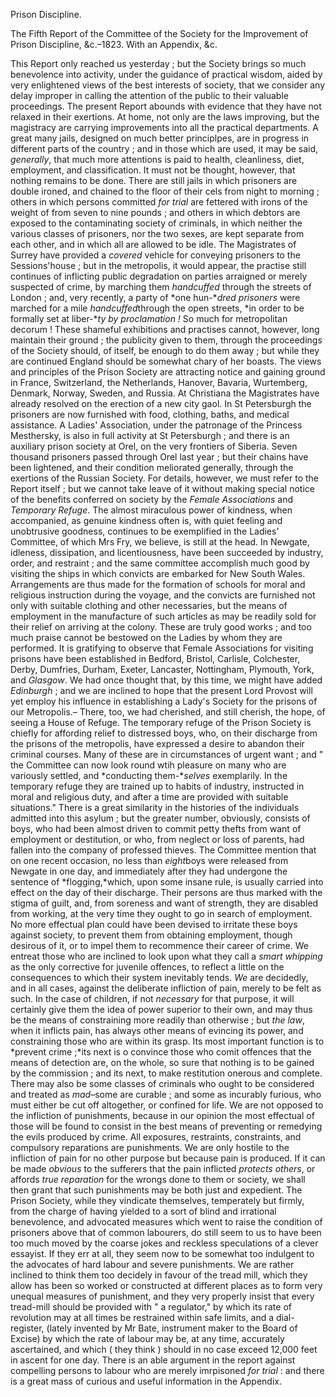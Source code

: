 Prison Discipline.The Fifth Report of the Committee of the Society for
                    the Improvement of Prison Discipline, &c.–1823. With an Appendix, &c.This Report only
                    reached us yesterday ; but the Society brings so much
                    benevolence into activity, under the guidance of practical wisdom, aided by
                    very enlightened views of the best interests of society, that we consider
                    any delay improper in calling the attention of the public to their
                    valuable proceedings. The present Report abounds with evidence that they
                    have not relaxed in their exertions. At home, not only are the
                    laws improving, but the magistracy are carrying improvements into all the
                    practical departments. A great many jails, designed on much better principlpes, are in progress in different parts of the
                    country ; and in those which are used, it may be said, *generally*, that much more attentions is paid to
                    health, cleanliness, diet, employment, and classification. It
                    must not be thought, however, that nothing remains to be done. There
                    are still jails in which prisoners are double ironed, and chained to the
                    floor of their cels from night to morning ; others in which
                    persons committed *for trial* are fettered
                    with irons of the weight of from seven to nine pounds ; and others in which
                    debtors are exposed to the contaminating society of criminals,
                    in which neither the various classes of prisoners, nor the two sexes, are
                    kept separate from each other, and in which all are allowed to be idle.
                    The Magistrates of Surrey have provided a *covered*
                    vehicle for conveying prisoners to the Sessions'house ; but in the
                    metropolis, it would appear, the practise still continues of
                    inflicting public degradation on parties arraigned or merely suspected
                    of crime, by marching them *handcuffed* through the
                    streets of London ; and, very recently, a party of *one
                        hun-**dred prisoners* were marched for a mile *handcuffed*through the open streets, *in order to be formally set at
                        liber-**ty by proclamation !* So much for metropolitan
                    decorum ! These shameful exhibitions and practises cannot, however,
                    long maintain their ground ; the publicity given to them, through the
                    proceedings of the Society should, of itself, be enough to do them away ;
                    but while they are continued England should be somewhat chary of her
                    boasts. The views and principles of the Prison Society are attracting
                    notice and gaining ground in France, Switzerland, the Netherlands, Hanover, Bavaria, Wurtemberg, Denmark, Norway,
                    Sweden, and Russia. At Christiana the Magistrates have already resolved on
                    the erection of a new city gaol. In St Petersburgh the prisoners are now
                    furnished with food, clothing, baths, and medical assistance. A Ladies'
                        Association, under the patronage of the Princess Mesthersky, is also in full activity at St
                    Petersburgh ; and there is an auxiliary prison society at Orel, on the very
                    frontiers of Siberia. Seven thousand prisoners passed through
                    Orel last year ; but their chains have been lightened, and their condition
                    meliorated generally, through the exertions of the Russian Society.
                    For details, however, we must refer to the Report itself ; but
                    we cannot take leave of it without making special notice of the benefits
                    conferred on society by the *Female Associations* and
                        *Temporary Refuge*. The almost miraculous power of
                    kindness, when accompanied, as genuine kindness often is, with quiet
                    feeling and unobtrusive goodness, continues to be exemplified in
                    the Ladies' Committee, of which Mrs Fry, we
                    believe, is still at the head. In Newgate, idleness, dissipation, and
                    licentiousness, have been succeeded by industry, order, and restraint ; and
                    the same committee accomplish much good by visiting the ships in which
                    convicts are embarked for New South Wales. Arrangements are thus made for
                    the formation of schools for moral and religious instruction during the
                    voyage, and the convicts are furnished not only with suitable clothing
                    and other necessaries, but the means of employment in the manufacture
                    of such articles as may be readily sold for their relief on arriving at the
                    colony. These are truly good works ; and too much praise cannot be bestowed
                    on the Ladies by whom they are performed. It is gratifying to observe that Female Associations for visiting prisons have been
                    established in Bedford, Bristol, Carlisle, Colchester, Derby, Dumfries,
                    Durham, Exeter, Lancaster, Nottingham, Plymouth, York, and *Glasgow*. We had once thought that, by this time, we
                    might have added *Edinburgh* ; and we are inclined to
                    hope that the present Lord Provost will yet employ his influence
                    in establishing a Lady's Society for the prisons of our
                    Metropolis.– There, too, we had cherished, and still cherish, the
                    hope, of seeing a House of Refuge. The temporary refuge of the Prison
                    Society is chiefly for affording relief to distressed boys, who,
                    on their discharge from the prisons of the metropolis, have expressed a
                    desire to abandon their criminal courses. Many of these are in
                    circumstances of urgent want ; and " the Committee can now look round wtih
                        pleasure on many who are variously settled, and *conducting them-**selves* exemplarily. In the temporary refuge they are
                    trained up to habits of industry, instructed in moral and religious
                    duty, and after a time are provided with suitable situations." There is a
                    great similarity in the histories of the individuals admitted into this
                    asylum ; but the greater number, obviously, consists of boys, who had been
                    almost driven to commit petty thefts from want of employment or
                    destitution, or who, from neglect or loss of parents, had fallen into
                    the company of professed thieves. The Committee mention that on
                    one recent occasion, no less than *eight*boys were released from Newgate in one day, and immediately
                    after they had undergone the sentence of *flogging,*which, upon some insane rule, is usually carried into effect on the day of their discharge. Their persons are thus marked with
                    the stigma of guilt, and, from soreness and want of strength, they are
                    disabled from working, at the very time they ought to go in search of
                    employment. No more effectual plan could have been devised to irritate
                    these boys against society, to prevent them from obtaining employment, though desirous of it, or to impel them to recommence
                    their career of crime. We entreat those who are inclined to look upon
                    what they call a *smart whipping* as the only corrective
                    for juvenile offences, to reflect a little on the consequences to
                    which their system inevitably tends. *We* are decidedly,
                    and in all cases, against the deliberate infliction of pain, merely to
                    be felt as such. In the case of children, if not *necessary* for that purpose, it will certainly give them the idea
                    of power superior to their own, and may thus be the means of constraining
                    more readily than otherwise ; but *the law*, when it
                    inflicts pain, has always other means of evincing its power, and
                    constraining those who are within its grasp. Its most important function is
                    to *prevent crime ;*its next is o convince those who comit offences that the means of
                    detection are, on the whole, so sure that nothing is to be
                    gained by the commission ; and its next, to make restitution onerous and
                    complete. There may also be some classes of criminals who ought to be
                    considered and treated as *mad*–some are
                    curable ; and some as incurably furious, who must either be cut
                    off altogether, or confined for life. We are not opposed to the infliction
                    of punishments, because in our opinion the most effectual
                    of those will be found to consist in the best means of preventing or
                    remedying the evils produced by crime. All exposures, restraints,
                    constraints, and compulsory reparations are punishments. We are
                    only hostile to the infliction of pain for no other purpose but
                    because pain is produced. If it can be made *obvious*
                    to the sufferers that the pain inflicted *protects
                        others*, or affords *true reparation* for the
                    wrongs done to them or society, we shall then grant that such punishments may be both just and expedient. The Prison
                    Society, while they vindicate themselves, temperately but firmly, from
                    the charge of having yielded to a sort of blind and irrational benevolence,
                    and advocated measures which went to raise the condition of prisoners above
                    that of common labourers, do still seem to us to have been too
                    much moved by the coarse jokes and reckless speculations of a clever
                    essayist. If they err at all, they seem now to be somewhat too indulgent to
                    the advocates of hard labour and severe punishments. We are rather inclined
                    to think them too decidely in favour of the tread mill, which they
                    allow has been so worked or constructed at different places as to form very unequal measures of punishment, and they very properly
                    insist that every tread-mill should be provided with " a
                    regulator," by which its rate of revolution may at all times be restrained
                    within safe limits, and a dial-register, (lately invented by Mr Bate, instrument maker to the Board of
                    Excise) by which the rate of labour may be, at any time, accurately
                    ascertained, and which ( they think ) should in no case exceed 12,000 feet
                    in ascent for one day. There is an able argument in the report against
                    compelling persons to labour who are merely imrpisoned *for trial* : and there is a great mass of curious and
                    useful information in the Appendix.